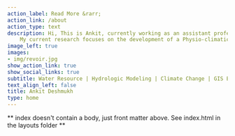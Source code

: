 ```yaml
---
action_label: Read More &rarr;
action_link: /about
action_type: text
description: Hi, This is Ankit, currently working as an assistant professor in the Department of Civil Engineering at Pandit Deendayal Energy University, Gujarat, India. I have obtained a doctoral degree in Water resources from the Indian Institute of Technology, Hyderabad (Jan 2021). My fields of interest are Computational Hydrology, water resource management, and understating the catchment response under anthropogenic changes. In my doctorate, I worked on approaches to identify the catchment's vulnerability to environmental changes. 
    My current research focuses on the development of a Physio-climatic catchment characteristics dataset for the Indian subcontinent that can be utilized for prediction in the ungauged basins. I possess a strong understanding of GIS processing and am efficient in Geospatial analysis. I am highly motivated in the field of data analysis (finding meaningful insights in data), skilled in programming with R, MATLAB, and Python scripting, and looking for interdisciplinary research opportunities and collaboration. I am a passionate learner and trying to be a better teacher.
image_left: true
images:
- img/revoir.jpg
show_action_link: true
show_social_links: true
subtitle: Water Resource | Hydrologic Modeling | Climate Change | GIS Enthusiast | Data Analysis | Civil Engineer
text_align_left: false
title: Ankit Deshmukh
type: home
---
```


** index doesn't contain a body, just front matter above.
See index.html in the layouts folder **

